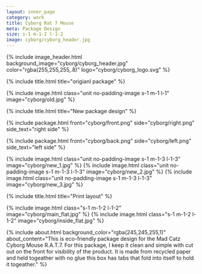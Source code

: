 ```yaml
---
layout: inner_page
category: work
title: Cyborg Rat 7 Mouse
meta: Package Design
size: s-1 m-1-2 l-1-2
image: cyborg/cyborg_header.jpg
---
```


{% include image_header.html background_image="cyborg/cyborg_header.jpg" color="rgba(255,255,255,.8)" logo="cyborg/cyborg_logo.svg" %}

{% include title.html title="origianl package" %}

{% include image.html class="unit no-padding-image s-1 m-1 l-1" image="cyborg/old.jpg" %}

<div class="s-1 m-1 l-1 background_package_page">

{% include title.html title="New package design" %}

</div>

{% include package.html front="cyborg/front.png" side="cyborg/right.png" side_text="right side" %}

{% include package.html front="cyborg/back.png" side="cyborg/left.png" side_text="left side" %}

{% include image.html class="unit no-padding-image s-1 m-1-3 l-1-3" image="cyborg/new_1.jpg" %}
{% include image.html class="unit no-padding-image s-1 m-1-3 l-1-3" image="cyborg/new_2.jpg" %}
{% include image.html class="unit no-padding-image s-1 m-1-3 l-1-3" image="cyborg/new_3.jpg" %}

{% include title.html title="Print layout" %}

{% include image.html class="s-1 m-1-2 l-1-2" image="cyborg/main_flat.jpg" %}
{% include image.html class="s-1 m-1-2 l-1-2" image="cyborg/inside_flat.jpg" %}

{% include about.html background_color="rgba(245,245,255,1)" about_content="This is eco-friendly package design for the Mad Catz Cyborg Mouse R.A.T.7. For this package, I keep it clean and simple with cut out on the front for visibility of the product. It is made from recycled paper and held togeather with no glue this box has tabs that fold into itself to hold it togeather." %}